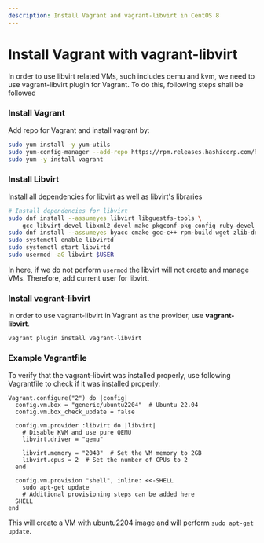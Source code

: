 ```yaml
---
description: Install Vagrant and vagrant-libvirt in CentOS 8
---
```


# Install Vagrant with vagrant-libvirt

In order to use libvirt related VMs, such includes qemu and kvm, we need to use vagrant-libvirt plugin for Vagrant. To do this, following steps shall be followed

### Install Vagrant

Add repo for Vagrant and install vagrant by:

```bash
sudo yum install -y yum-utils
sudo yum-config-manager --add-repo https://rpm.releases.hashicorp.com/RHEL/hashicorp.repo
sudo yum -y install vagrant
```

### Install Libvirt

Install all dependencies for libvirt as well as libvirt's libraries

```bash
# Install dependencies for libvirt
sudo dnf install --assumeyes libvirt libguestfs-tools \
    gcc libvirt-devel libxml2-devel make pkgconf-pkg-config ruby-devel
sudo dnf install --assumeyes byacc cmake gcc-c++ rpm-build wget zlib-devel
sudo systemctl enable libvirtd 
sudo systemctl start libvirtd
sudo usermod -aG libvirt $USER 
```

In here, if we do not perform `usermod` the libvirt will not create and manage VMs. Therefore, add current user for libvirt.

### Install vagrant-libvirt

In order to use vagrant-libvirt in Vagrant as the provider, use **vagrant-libvirt**.&#x20;

```
vagrant plugin install vagrant-libvirt
```

### Example Vagrantfile

To verify that the vagrant-libvirt was installed properly, use following Vagrantfile to check if it was installed properly:

```
Vagrant.configure("2") do |config|
  config.vm.box = "generic/ubuntu2204"  # Ubuntu 22.04 
  config.vm.box_check_update = false

  config.vm.provider :libvirt do |libvirt|
    # Disable KVM and use pure QEMU
    libvirt.driver = "qemu"

    libvirt.memory = "2048"  # Set the VM memory to 2GB
    libvirt.cpus = 2  # Set the number of CPUs to 2
  end

  config.vm.provision "shell", inline: <<-SHELL
    sudo apt-get update
    # Additional provisioning steps can be added here
  SHELL
end
```

This will create a VM with ubuntu2204 image and will perform `sudo apt-get update`.
